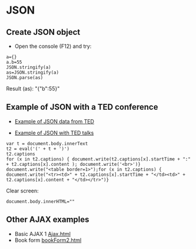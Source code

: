 # JSON

## Create JSON object
- Open the console (F12) and try:

```
a={}
a.b=55
JSON.stringify(a)
as=JSON.stringify(a)
JSON.parse(as)
```
Result (as): "{"b":55}"

## Example of JSON with a TED conference

- [Example of JSON data from TED](https://nicolasserrano.github.io/CS/JavaScript/TedData.html)

- [Example of JSON with TED talks](http://www.ted.com/talks/subtitles/id/70/lang/en)

```
var t = document.body.innerText
t2 = eval('(' + t + ')')
t2.captions
for (x in t2.captions) { document.write(t2.captions[x].startTime + ":" + t2.captions[x].content ); document.write('<br>')}
document.write("<table border=1>");for (x in t2.captions) { document.write("<tr><td>" + t2.captions[x].startTime + "</td><td>" + t2.captions[x].content + "</td></tr>")}
```
Clear screen:

```
document.body.innerHTML=""
```

## Other AJAX examples
- Basic AJAX 1 [Ajax.html](AJAX/Ajax.html)
- Book form [bookForm2.html](AJAX/bookForm2.html)

